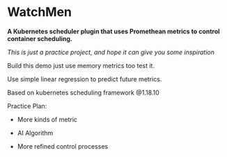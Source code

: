 # WatchMen

**A Kubernetes scheduler plugin that uses Promethean metrics to control container scheduling.**

*This is just a practice project, and hope it can give you some inspiration*

Build this demo just use memory metrics too test it.

Use simple linear regression to predict future metrics.

Based on kubernetes scheduling framework @1.18.10

Practice Plan:

- More kinds of metric

- AI Algorithm

- More refined control processes




